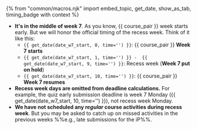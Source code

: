 {% from "common/macros.njk" import embed_topic, get_date, show_as_tab, timing_badge with context %}
<box type="info" header="****==Where is the recess week?==****">

* **It's in the middle of week 7**. As you know, {{ course_pair }} week starts early. But we will honor the official timing of the recess week. Think of it like this:
  * `{{ get_date(date_w7_start, 0, time='') }}`: {{ course_pair }} **Week 7 starts**
  * `{{ get_date(date_w7_start, 1, time='') }} -  {{ get_date(date_w7_start, 9, time='') }}`: Recess week (**Week 7 put on hold**)
  * `{{ get_date(date_w7_start, 10, time='') }}`: {{ course_pair }} **Week 7 resumes**
* **Recess week days are omitted from deadline calculations.** For example, the quiz early submission deadline is week 7 Monday ({{ get_date(date_w7_start, 10, time='') }}), not recess week Monday.
* **We have not scheduled any _regular_ course activities during recess week**. But you may be asked to catch up on missed activities in the previous weeks %%e.g., late submissions for the iP%%.
</box>

<panel type="info" header="##### ==[MUST-WATCH]== Course Briefing Segment - tP (Part 2)" expanded >

<include src="../../admin/courseBriefings.md#course-briefing-w7" />

</panel>
<p/>